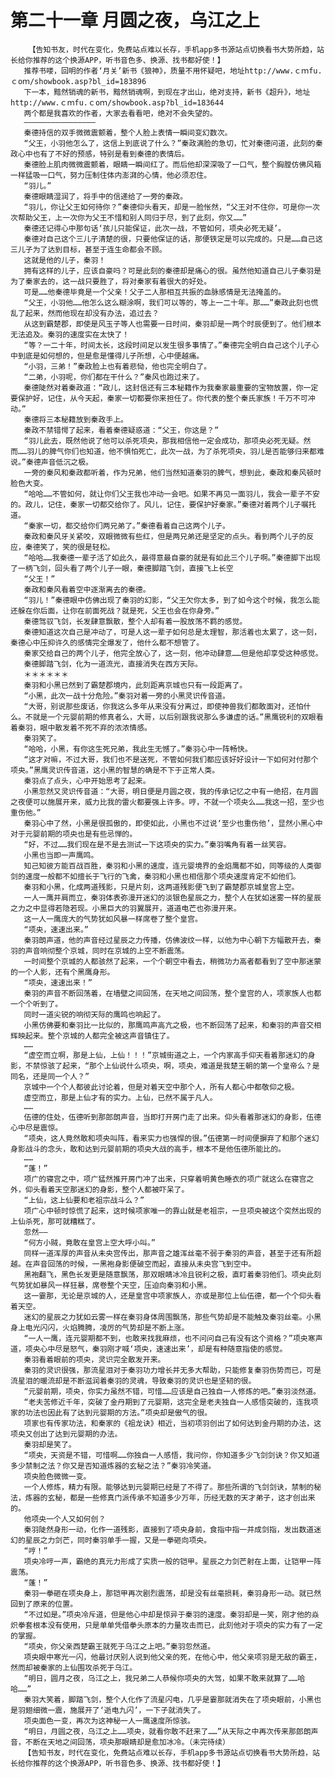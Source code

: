 # 第二十一章 月圆之夜，乌江之上
        【告知书友，时代在变化，免费站点难以长存，手机app多书源站点切换看书大势所趋，站长给你推荐的这个换源APP，听书音色多、换源、找书都好使！】
       推荐书喽，回明的作者‘月关’新书《狼神》，质量不用怀疑吧，地址http://www.ｃｍfu.ｃoｍ/showbook.asp?bl_id=183896
       下一本，黯然销魂的新书，黯然销魂啊，到现在才出山，绝对支持，新书《超升》，地址http://www.ｃｍfu.ｃoｍ/showbook.asp?bl_id=183644
       两个都是我喜欢的作者，大家去看看吧，绝对不会失望的。
       ————————————————
       秦德持信的双手微微震颤着，整个人脸上表情一瞬间变幻数次。
       “父王，小羽他怎么了，这信上到底说了什么？”秦政满脸的急切，忙对秦德问道，此刻的秦政心中也有了不好的预感，特别是看到秦德的表情后。
       秦德脸上肌肉微微震颤着，眼睛一瞬间红了。而后他却深深吸了一口气，整个胸膛仿佛风箱一样猛吸一口气，努力压制住体内澎湃的心情，他必须忍住。
       “羽儿。”
       秦德眼睛湿润了，将手中的信递给了一旁的秦政。
       “羽儿，你让父王如何待你？”秦德仰头看天，却是一脸怅然，“父王对不住你，可是你一次次帮助父王，上一次你为父王不惜和别人同归于尽，到了此刻，你又……”
       秦德还记得心中那句话‘孩儿只能保证，此次一战，不管如何，项央必死无疑’。
       秦德对自己这个三儿子清楚的很，只要他保证的话，那便铁定是可以完成的。只是……自己这三儿子为了达到目标，甚至于连生命都会不顾。
       这就是他的儿子，秦羽！
       拥有这样的儿子，应该自豪吗？可是此刻的秦德却是痛心的很。虽然他知道自己儿子秦羽是为了秦家去的，这一战只要胜了，将对秦家有着很大的好处。
       可是……他秦德毕竟是一个父亲！父子二人那相互共振的血脉感情是无法掩盖的。
       “父王，小羽他……他怎么这么糊涂啊，我们可以等的，等上一二十年。那……”秦政此刻也慌乱了起来，然而他现在却没有办法，追过去？
       从这到霸楚郡，即使是风玉子等人也需要一日时间，秦羽却是一两个时辰便到了。他们根本无法追及。秦羽的速度实在太快了！
       “等？一二十年，时间太长，这段时间足以发生很多事情了。”秦德完全明白自己这个儿子心中到底是如何想的，但是愈是懂得儿子所想，心中便越痛。
       “小羽，三弟！”秦政脸上也有着悲恸，他也完全明白了。
       “二弟，小羽呢，你们都在干什么？”秦风也跑过来了。
       秦德陡然对着秦政道：“政儿，这封信还有三本秘籍作为我秦家最重要的宝物放置，你一定要保护好，记住，从今天起，秦家一切都要你来担任了。你代表的整个秦氏家族！千万不可冲动。”
       秦德将三本秘籍放到秦政手上。
       秦政不禁错愕了起来，看着秦德疑惑道：“父王，你这是？”
       “羽儿此去，既然他说了他可以杀死项央，那我相信他一定会成功，那项央必死无疑。然而……羽儿的脾气你们也知道，他不惧怕死亡，此次一战，为了杀死项央，羽儿是否能够归来都难说。”秦德声音低沉之极。
       一旁的秦风和秦政都听着，作为兄弟，他们当然知道秦羽的脾气，想到此，秦政和秦风顿时脸色大变。
       “哈哈……不管如何，就让你们父王我也冲动一会吧。如果不再见一面羽儿，我会一辈子不安的。政儿，记住，秦家一切都交给你了。风儿，记住，要保护好秦家。”秦德对着两个儿子嘱托道。
       “秦家一切，都交给你们两兄弟了。”秦德看着自己这两个儿子。
       秦政和秦风牙关紧咬，双眼微微有些红，但是两兄弟还是坚定的点头。看到两个儿子的反应，秦德笑了，笑的很是轻松。
       “哈哈……我秦德一辈子活了如此久，最得意最自豪的就是有如此三个儿子啊。”秦德脚下出现了一柄飞剑，回头看了两个儿子一眼，秦德脚踏飞剑，直接飞上长空
       “父王！”
       秦政和秦风看着空中逐渐离去的秦德。
       “羽儿！”秦德眼中仿佛出现了秦羽的幻影，“父王欠你太多，到了如今这个时候，我怎么能还躲在你后面，让你在前面死战？就是死，父王也会在你身旁。”
       秦德驾驭飞剑，长发肆意飘散，整个人却有着一股放荡不羁的感觉。
       秦德知道这次自己是冲动了，可是人这一辈子如何总是太理智，那活着也太累了，这一刻，秦德心中压抑许久的感情完全爆发了，他什么都不想管了。
       秦家交给自己的两个儿子，他完全放心了，这一刻，他冲动肆意……但是他却享受这种感觉。
       秦德脚踏飞剑，化为一道流光，直接消失在西方天际。
       ＊＊＊＊＊＊
       秦羽和小黑已然到了霸楚郡境内，此刻距离京城也只有一段距离了。
       “小黑，此次一战十分危险。”秦羽对着一旁的小黑灵识传音道。
       “大哥，别说那些废话，你我这么多年从来没有分离过，即使神兽我们都敢面对，还怕什么。不就是一个元婴前期的修真者么，大哥，以后别跟我说那么多谦虚的话。”黑鹰锐利的双眼看着秦羽，眼中散发着不死不弃的浓浓情感。
       秦羽笑了。
       “哈哈，小黑，有你这生死兄弟，我此生无憾了。”秦羽心中一阵畅快。
       “这才对嘛，不过大哥，我们也不是送死，不管如何我们都应该好好设计一下如何对付那个项央。”黑鹰灵识传音道，这小黑的智慧的确是不下于正常人类。
       秦羽点了点头，心中开始思考了起来。
       小黑忽然又灵识传音道：“大哥，明日便是月圆之夜，我的传承记忆之中有一绝招，在月圆之夜便可以施展开来，威力比我的雷火都要强上许多。哼，不就一个项央么……我这一招，至少也重伤他。”
       秦羽心中了然，小黑是很孤傲的，即使如此，小黑也不过说‘至少也重伤他’，显然小黑心中对于元婴前期的项央也是有些忌惮的。
       “好，不过……我们现在是不是去测试一下这项央的实力。”秦羽嘴角有着一丝笑容。
       小黑也当即一声鹰鸣。
       知己知彼方能百战百胜，秦羽和小黑的速度，连元婴境界的金焰鹰都不如，同等级的人类御剑的速度一般都不如擅长于飞行的飞禽，秦羽和小黑也相信那个项央速度肯定不如他们。
       秦羽和小黑，化成两道残影，只是片刻，这两道残影便飞到了霸楚郡京城皇宫上空。
       一人一鹰并肩而立，秦羽体表弥漫开迷幻的淡银色星辰之力，整个人在犹如迷雾一样的星辰之力之中显得若隐若现。小黑巨大的羽翼展开，道道电芒也弥漫开来。
       这一人一鹰庞大的气势犹如风暴一样席卷了整个皇宫。
       “项央，速速出来。”
       秦羽朗声道，他的声音经过星辰之力传播，仿佛波纹一样，以他为中心朝下方幅散开去，秦羽的声音响彻整个京城，同时在京城的上空不断震荡。
       一时间整个京城的人都骇然了起来，一个个朝空中看去，稍微功力高者都看到了空中那迷蒙的一个人影，还有个黑鹰身形。
       “项央，速速出来！”
       秦羽的声音不断回荡着，在墙壁之间回荡，在天地之间回荡，整个皇宫的人，项家族人也都一个个听到了。
       同时一道尖锐的响彻天际的鹰鸣也响起了。
       小黑仿佛要和秦羽比一比似的，那鹰鸣声高亢之极，也不断回荡了起来，和秦羽的声音交相辉映起来。整个京城的人都完全被这声音镇住了。
       ……
       “虚空而立啊，那是上仙，上仙！！！”京城街道之上，一个内家高手仰天看着那迷幻的身影，不禁惊骇了起来，“那个上仙说什么项央，啊，项央，难道是我楚王朝的第一个皇帝么？是同名，还是同一个人？”
       京城中一个个人都彼此讨论着，但是对着天空中那个人，所有人都心中都敬仰之极。
       虚空而立，那是上仙才有的实力。上仙，已然不属于凡人。
       ……
       伍德的住处，伍德听到那郎朗声音，当即打开房门走了出来。仰头看着那迷幻的身影，伍德心中尽是震惊。
       “项央，这人竟然敢和项央叫阵，看来实力也强悍的很。”伍德第一时间便摒弃了和那个迷幻身影战斗的念头，敢和达到元婴前期的项央大战的高手，根本不是他伍德所能比的。
       ……
       “蓬！”
       项广的寝宫之中，项广猛然推开房门冲了出来，只穿着明黄色睡衣的项广就这么在寝宫之外，仰头看着天空那迷幻的身影，整个人都被吓呆了。
       “上仙，这上仙要和老祖宗战斗么？”
       项广心中顿时惊慌了起来，这时候项家唯一的靠山就是老祖宗，一旦项央被这个突然出现的上仙杀死，那可就糟糕了。
       忽然——
       “何方小贼，竟敢在皇宫上空大呼小叫。”
       同样一道浑厚的声音从未央宫传出，那声音之雄浑丝毫不弱于秦羽的声音，甚至于还有所超越。在声音回荡的时候，一黑袍身影便破空而起，直接从未央宫飞到空中。
       黑袍翻飞，黑色长发更是随意飘荡，那双眼睛冰冷且锐利之极，直盯着秦羽他们。项央此刻气势犹如暴风一样狂暴，席卷整个天空，压迫向秦羽和小黑。
       这一霎那，无论是京城的人，还是皇宫中项家族人，亦或是那位上仙伍德，都一个个仰头看着天空。
       迷幻的星辰之力犹如云雾一样在秦羽身体周围飘荡，那些气势却是不能触及秦羽丝毫。小黑身上电光闪闪，火焰腾腾，凌厉的气势却是不断上涨。
       “一人一鹰，连元婴期都不到，也敢来找我麻烦，也不问问自己有没有这个资格？”项央寒声道，项央心中尽是怒气，秦羽刚才喊‘项央，速速出来’，却是有种随意指使的感觉。
       秦羽看着眼前的项央，灵识完全散发开来。
       秦羽的灵识很强，那流星泪对于秦羽功力增长并无多大帮助，只能修复秦羽伤势而已，可是流星泪的暖流却是不断滋润着秦羽的灵魂，导致秦羽的灵识也是坚韧的很。
       “元婴前期，项央，你实力虽然不错，可惜……应该是自己独自一人修炼的吧。”秦羽淡然道。
       “老夫苦修近千年，突破了金丹期到了元婴期，这完全是老夫独自一人感悟突破的，连我项家的功法也因此有了达到元婴期的方法。”项央却是傲气的很。
       项家也有传家功法，和秦家的《祖龙诀》相近，当初项羽创出了如何达到金丹期的办法，这项央又创出了达到元婴期的办法。
       秦羽却是笑了。
       “项央，天资是不错，可惜啊……你独自一人感悟，我问你，你知道多少飞剑剑诀？你又知道多少禁制之法？你又是否知道炼器的玄秘之法？”秦羽冷笑道。
       项央脸色微微一变。
       一个人修炼，精力有限。能够达到元婴期已经是了不得了。那些所谓的飞剑剑诀，禁制的秘法，炼器的玄秘，都是一些修真门派传承不知道多少万年，历经无数的天才弟子，这才创出来的。
       他项央一个人又如何创？
       秦羽陡然身形一动，化作一道残影，直接到了项央身前，食指中指一并成剑指，发出数道迷幻的星辰之力剑芒，同时秦羽单手一握，又是一拳砸向项央。
       “哼！”
       项央冷哼一声，霸绝的真元力形成了实质一般的铠甲。星辰之力剑芒射在上面，让铠甲一阵震荡。
       “蓬！”
       秦羽一拳砸在项央身上，那铠甲再次剧烈震荡，却是没有丝毫损耗，秦羽身形一动。就已然回到了原来的位置。
       “不过如是。”项央冷斥道，但是他心中却是惊异于秦羽的速度。秦羽却是一笑，刚才他的焱炽拳套根本没有使用，只是单单凭借拳头原本的力量攻击而已，此刻他对于项央的实力有了一定的掌握。
       “项央，你父亲西楚霸王就死于乌江之上吧。”秦羽忽然道。
       项央眼中寒光一闪，他最讨厌别人说到他父亲的死，在他心中，他父亲项羽是无敌的霸王，然而却被秦家的上仙围攻杀死于乌江。
       “明日，圆月之夜，乌江之上，我兄弟二人恭候你项央的大驾，如果不敢来就算了……哈哈……”
       秦羽大笑着，脚踏飞剑，整个人化作了流星闪电，几乎是霎那就消失在了项央眼前，小黑也是羽翅细微一震，施展开了‘逝电九闪’，一下子就消失了。
       项央面色一变，再次为这神秘一人一鹰速度所惊骇。
       “明日，月圆之夜，乌江之上……项央，就看你敢不赶来了……”从天际之中再次传来那郎朗声音，不断在天地之间回荡，项央那眼睛却是愈加冰冷。（未完待续）
       【告知书友，时代在变化，免费站点难以长存，手机app多书源站点切换看书大势所趋，站长给你推荐的这个换源APP，听书音色多、换源、找书都好使！】